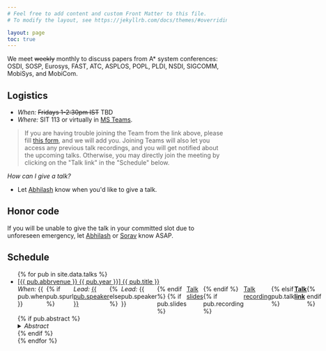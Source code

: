 ```yaml
---
# Feel free to add content and custom Front Matter to this file.
# To modify the layout, see https://jekyllrb.com/docs/themes/#overriding-theme-defaults

layout: page
toc: true
---
```

We meet ~~weekly~~ monthly to discuss papers from A\* system conferences: OSDI,
SOSP, Eurosys, FAST, ATC, ASPLOS, POPL, PLDI, NSDI, SIGCOMM, MobiSys, and
MobiCom.

## Logistics

* *When:* ~~Fridays 1-2:30pm IST~~ TBD
* *Where:* SIT 113 or virtually in [MS Teams](https://teams.microsoft.com/l/team/19%3aRCfaq891_efLuFCzx8w4qEjO4sFxH6d_7rQvBkWUwgc1%40thread.tacv2/conversations?groupId=7329f207-f51b-439c-90b2-36896cc7eeaa&tenantId=624d5c4b-45c5-4122-8cd0-44f0f84e945d).

> If you are having trouble joining the Team from the link above, please fill
[this form](https://forms.gle/Pv17nNVFrSaHPL2t6), and we will add you. Joining
Teams will also let you access any previous talk recordings, and you will get notified
about the upcoming talks. Otherwise, you may directly join the meeting by
clicking on the "Talk link" in the "Schedule" below.

*How can I give a talk?* 
* Let [Abhilash](mailto:ajindal@cse.iitd.ac.in) know when you'd like to give a talk.

## Honor code
If you will be unable to give the talk in your committed slot due to unforeseen
emergency, let [Abhilash](mailto:ajindal@cse.iitd.ac.in) or
[Sorav](mailto:sbansal@iitd.ac.in) know ASAP.

## Schedule
<ul>
{% for pub in site.data.talks %}
<li>
	<a href="{{ pub.url }}" target="_blank">[{{ pub.abbrvenue }} {{ pub.year }}] {{ pub.title }}</a>
	<br/>
	<div style="justify-content: space-between; display: flex">
		<span> <i>When:</i> {{ pub.when }}</span>
		{% if pub.spurl %}
			<span> <i>Lead:</i> <a href="{{ pub.spurl }}" target="_blank"> {{ pub.speaker }} </a> </span> 
		{% else %}
			<span> <i>Lead:</i> {{ pub.speaker }} </span> 
		{% endif %}
		{% if pub.slides %}
			<span> <a href="{{ pub.slides }}" target="_blank">Talk slides</a> </span>
		{% endif %}
		{% if pub.recording %}
			<span> <a href="{{ pub.recording }}" target="_blank">Talk recording</a> </span>
		{% elsif pub.talk %}
			<span> <b><a href="{{ pub.talk }}" target="_blank">Talk link</a></b> </span>
		{% endif %}
	</div>
	{% if pub.abstract %}
		<details>
			<summary><i>Abstract</i></summary>
			{{ pub.abstract }}
		</details>
	{% endif %}
	<br>
</li>
{% endfor %}
</ul>
